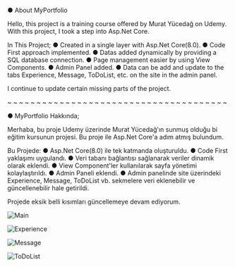 ● About MyPortfolio

Hello, this project is a training course offered by Murat Yücedağ on Udemy. With this project, I took a step into Asp.Net Core.

In This Project;
● Created in a single layer with Asp.Net Core(8.0).
● Code First approach implemented.
● Datas added dynamically by providing a SQL database connection.
● Page management easier by using View Components.
● Admin Panel added.
● Data can be add and update to the tabs Experience, Message, ToDoList, etc. on the site in the admin panel.

I continue to update certain missing parts of the project.

~ ~ ~ ~ ~ ~ ~ ~ ~ ~ ~ ~ ~ ~ ~ ~ ~ ~ ~ ~ ~ ~ ~ ~ ~ ~ ~ ~ ~ ~ ~ ~ ~ ~ ~ ~ ~ ~

● MyPortfolio Hakkında;

Merhaba, bu proje Udemy üzerinde Murat Yücedağ'ın sunmuş olduğu bi eğitim kursunun projesi. Bu proje ile Asp.Net Core'a adım atmış bulundum.

Bu Projede:
● Asp.Net Core(8.0) ile tek katmanda oluşturuldu.
● Code First yaklaşımı uygulandı.
● Veri tabanı bağlantısı sağlanarak veriler dinamik olarak eklendi.
● View Component'ler kullanılarak sayfa yönetimi kolaylaştırıldı.
● Admin Paneli eklendi.
● Admin panelinde site üzerindeki Experience, Message, ToDoList vb. sekmelere veri eklenebilir ve güncellenebilir hale getirildi.

Projede eksik belli kısımları güncellemeye devam ediyorum.


![Main](https://github.com/user-attachments/assets/6594c996-33d5-424f-80f5-c94c4133fdd1)

![Experience](https://github.com/user-attachments/assets/6e7f4731-3de5-426b-a433-f357f9d6ed6a)

![Message](https://github.com/user-attachments/assets/4799891a-898c-4600-9231-b3bf8d288e9e)

![ToDoList](https://github.com/user-attachments/assets/95f0a293-6bda-4a4b-a790-34e45b219e8c)

